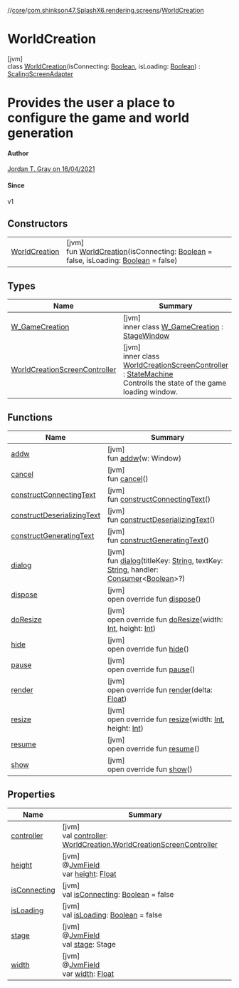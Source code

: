//[core](../../../index.md)/[com.shinkson47.SplashX6.rendering.screens](../index.md)/[WorldCreation](index.md)

# WorldCreation

[jvm]\
class [WorldCreation](index.md)(isConnecting: [Boolean](https://kotlinlang.org/api/latest/jvm/stdlib/kotlin/-boolean/index.html), isLoading: [Boolean](https://kotlinlang.org/api/latest/jvm/stdlib/kotlin/-boolean/index.html)) : [ScalingScreenAdapter](../../com.shinkson47.SplashX6.rendering/-scaling-screen-adapter/index.md)

# Provides the user a place to configure the game and world generation

#### Author

[Jordan T. Gray on 16/04/2021](https://www.shinkson47.in)

#### Since

v1

## Constructors

| | |
|---|---|
| [WorldCreation](-world-creation.md) | [jvm]<br>fun [WorldCreation](-world-creation.md)(isConnecting: [Boolean](https://kotlinlang.org/api/latest/jvm/stdlib/kotlin/-boolean/index.html) = false, isLoading: [Boolean](https://kotlinlang.org/api/latest/jvm/stdlib/kotlin/-boolean/index.html) = false) |

## Types

| Name | Summary |
|---|---|
| [W_GameCreation](-w_-game-creation/index.md) | [jvm]<br>inner class [W_GameCreation](-w_-game-creation/index.md) : [StageWindow](../../com.shinkson47.SplashX6.rendering/-stage-window/index.md) |
| [WorldCreationScreenController](-world-creation-screen-controller/index.md) | [jvm]<br>inner class [WorldCreationScreenController](-world-creation-screen-controller/index.md) : [StateMachine](../../com.shinkson47.SplashX6.ai/-state-machine/index.md)<br>Controlls the state of the game loading window. |

## Functions

| Name | Summary |
|---|---|
| [addw](addw.md) | [jvm]<br>fun [addw](addw.md)(w: Window) |
| [cancel](cancel.md) | [jvm]<br>fun [cancel](cancel.md)() |
| [constructConnectingText](construct-connecting-text.md) | [jvm]<br>fun [constructConnectingText](construct-connecting-text.md)() |
| [constructDeserializingText](construct-deserializing-text.md) | [jvm]<br>fun [constructDeserializingText](construct-deserializing-text.md)() |
| [constructGeneratingText](construct-generating-text.md) | [jvm]<br>fun [constructGeneratingText](construct-generating-text.md)() |
| [dialog](../../com.shinkson47.SplashX6.rendering/-scaling-screen-adapter/dialog.md) | [jvm]<br>fun [dialog](../../com.shinkson47.SplashX6.rendering/-scaling-screen-adapter/dialog.md)(titleKey: [String](https://kotlinlang.org/api/latest/jvm/stdlib/kotlin/-string/index.html), textKey: [String](https://kotlinlang.org/api/latest/jvm/stdlib/kotlin/-string/index.html), handler: [Consumer](https://docs.oracle.com/javase/8/docs/api/java/util/function/Consumer.html)&lt;[Boolean](https://kotlinlang.org/api/latest/jvm/stdlib/kotlin/-boolean/index.html)&gt;?) |
| [dispose](../../com.shinkson47.SplashX6.rendering.screens.game/-game-screen/index.md#2084822502%2FFunctions%2F971615585) | [jvm]<br>open override fun [dispose](../../com.shinkson47.SplashX6.rendering.screens.game/-game-screen/index.md#2084822502%2FFunctions%2F971615585)() |
| [doResize](do-resize.md) | [jvm]<br>open override fun [doResize](do-resize.md)(width: [Int](https://kotlinlang.org/api/latest/jvm/stdlib/kotlin/-int/index.html), height: [Int](https://kotlinlang.org/api/latest/jvm/stdlib/kotlin/-int/index.html)) |
| [hide](../../com.shinkson47.SplashX6.rendering.screens.game/-game-screen/index.md#1075297875%2FFunctions%2F971615585) | [jvm]<br>open override fun [hide](../../com.shinkson47.SplashX6.rendering.screens.game/-game-screen/index.md#1075297875%2FFunctions%2F971615585)() |
| [pause](../../com.shinkson47.SplashX6.rendering.screens.game/-game-screen/index.md#-510703633%2FFunctions%2F971615585) | [jvm]<br>open override fun [pause](../../com.shinkson47.SplashX6.rendering.screens.game/-game-screen/index.md#-510703633%2FFunctions%2F971615585)() |
| [render](render.md) | [jvm]<br>open override fun [render](render.md)(delta: [Float](https://kotlinlang.org/api/latest/jvm/stdlib/kotlin/-float/index.html)) |
| [resize](../../com.shinkson47.SplashX6.rendering/-scaling-screen-adapter/resize.md) | [jvm]<br>open override fun [resize](../../com.shinkson47.SplashX6.rendering/-scaling-screen-adapter/resize.md)(width: [Int](https://kotlinlang.org/api/latest/jvm/stdlib/kotlin/-int/index.html), height: [Int](https://kotlinlang.org/api/latest/jvm/stdlib/kotlin/-int/index.html)) |
| [resume](../../com.shinkson47.SplashX6.rendering.screens.game/-game-screen/index.md#434199496%2FFunctions%2F971615585) | [jvm]<br>open override fun [resume](../../com.shinkson47.SplashX6.rendering.screens.game/-game-screen/index.md#434199496%2FFunctions%2F971615585)() |
| [show](../../com.shinkson47.SplashX6.rendering/-scaling-screen-adapter/show.md) | [jvm]<br>open override fun [show](../../com.shinkson47.SplashX6.rendering/-scaling-screen-adapter/show.md)() |

## Properties

| Name | Summary |
|---|---|
| [controller](controller.md) | [jvm]<br>val [controller](controller.md): [WorldCreation.WorldCreationScreenController](-world-creation-screen-controller/index.md) |
| [height](../../com.shinkson47.SplashX6.rendering/-scaling-screen-adapter/height.md) | [jvm]<br>@[JvmField](https://kotlinlang.org/api/latest/jvm/stdlib/kotlin.jvm/-jvm-field/index.html)<br>var [height](../../com.shinkson47.SplashX6.rendering/-scaling-screen-adapter/height.md): [Float](https://kotlinlang.org/api/latest/jvm/stdlib/kotlin/-float/index.html) |
| [isConnecting](is-connecting.md) | [jvm]<br>val [isConnecting](is-connecting.md): [Boolean](https://kotlinlang.org/api/latest/jvm/stdlib/kotlin/-boolean/index.html) = false |
| [isLoading](is-loading.md) | [jvm]<br>val [isLoading](is-loading.md): [Boolean](https://kotlinlang.org/api/latest/jvm/stdlib/kotlin/-boolean/index.html) = false |
| [stage](../../com.shinkson47.SplashX6.rendering/-scaling-screen-adapter/stage.md) | [jvm]<br>@[JvmField](https://kotlinlang.org/api/latest/jvm/stdlib/kotlin.jvm/-jvm-field/index.html)<br>val [stage](../../com.shinkson47.SplashX6.rendering/-scaling-screen-adapter/stage.md): Stage |
| [width](../../com.shinkson47.SplashX6.rendering/-scaling-screen-adapter/width.md) | [jvm]<br>@[JvmField](https://kotlinlang.org/api/latest/jvm/stdlib/kotlin.jvm/-jvm-field/index.html)<br>var [width](../../com.shinkson47.SplashX6.rendering/-scaling-screen-adapter/width.md): [Float](https://kotlinlang.org/api/latest/jvm/stdlib/kotlin/-float/index.html) |
